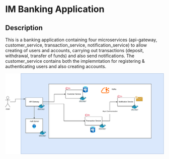 # IM Banking Application

## Description
This is a banking application containing four microservices (api-gateway, customer_service, transaction_service, notification_service) to allow creating of users and accounts, carrying out transactions (deposit, withdrawal, transfer of funds) and also send notifications. The customer_service contains both the implemntation for registering & authenticating users and also creating accounts.

![HLD](https://github.com/Alvinimbua/IM_assesment/blob/0dbc1292b1dd0810bffcb008d21004f2dd17e816/IM%20Banking%20HLD.drawio.png)
